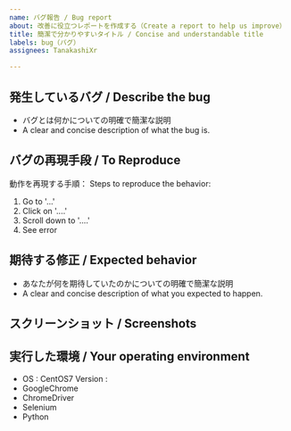 ```yaml
---
name: バグ報告 / Bug report
about: 改善に役立つレポートを作成する（Create a report to help us improve）
title: 簡潔で分かりやすいタイトル / Concise and understandable title
labels: bug（バグ）
assignees: TanakashiXr

---
```


## 発生しているバグ / Describe the bug
 - バグとは何かについての明確で簡潔な説明
 - A clear and concise description of what the bug is.

## バグの再現手段 / To Reproduce
動作を再現する手順：
Steps to reproduce the behavior:
1. Go to '...'
2. Click on '....'
3. Scroll down to '....'
4. See error

## 期待する修正 / Expected behavior
 - あなたが何を期待していたのかについての明確で簡潔な説明
 - A clear and concise description of what you expected to happen.

## スクリーンショット / Screenshots
<!--
必要に応じて、問題の説明に役立つスクリーンショット
If applicable, add screenshots to help explain your problem.
-->

## 実行した環境 / Your operating environment
 - OS : CentOS7
Version :
 - GoogleChrome
 - ChromeDriver 
 - Selenium
 - Python
